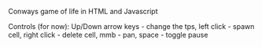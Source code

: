 Conways game of life in HTML and Javascript

Controls (for now):
  Up/Down arrow keys - change the tps,
  left click - spawn cell,
  right click - delete cell,
  mmb - pan,
  space - toggle pause

